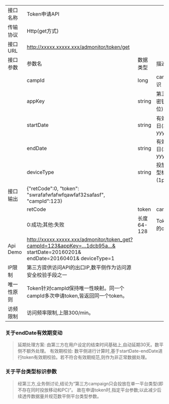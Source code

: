 ||||||
|---|----|---|----|----|
| 接口名称 | Token申请API |
| 传输协议 | Http(get方式) |
| 接口URL  | http://xxxxx.xxxxx.xxx/admonitor/token/get |
| 接口参数 | 参数名 | 数据类型 | 描述 | 示例 |
|          | campId | long | campaign标识 | 123 |
|          | appKey | string | 第三方标识密钥串(32位) | …1dcb95a… |
|          | startDate | string | 有效期开始日(格式yyyyMMdd) | 20160201 |
|          | endDate | string | 有效期结束日(格式yyyyMMdd) | 20160401 |
|          | deviceType | string | 投放平台类型标识(1pc;2移动) | 1 |
| 接口输出 | {"retCode":0, "token": "swrafafwfafwfqawfaf32safasf", "campId":123} |
|          | retCode | token | campid |
|          | 0:成功;其他:失败 | 长度64-128 | Token对应的campId |
| Api Demo | http://xxxxx.xxxxx.xxx/admonitor/token_get?campId=123&appKey=…1dcb95a…& startDate=20160201& endDate=20160401& deviceType=1 |
| IP限制   | 第三方提供访问API的出口IP,数平侧作为访问源安全校验手段之一 |
| 唯一性原则 | Token针对campId保持唯一性映射。同一个campId多次申请token,皆返回同一个token。 |
| 访频限制 | 访问频率限制,上限300/min。 |

### 关于endDate有效期变动
> 延期处理方案: 由第三方在用户设定的结束时间基础上,自动延期30天。数平侧不额外处理。
> 有效期校验: 数平侧进行计算时,基于startDate-endDate进行token有效期校验。若不符合有效期规范,则作为非正常数据处理。

### 关于平台类型标识参数
> 经第三方,业务侧讨论,结论为“第三方campaign只会投放在单一平台类型(即不存在同时投放移动和PC)“。
> 故在申请token时,指定平台参数;以此减少后续透传数据量并规范数平侧平台类型参数。

